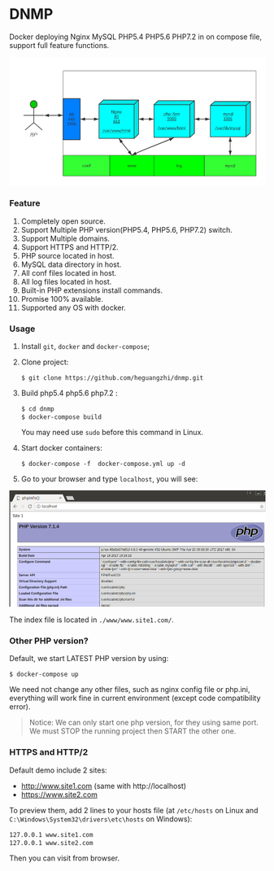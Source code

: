 # DNMP
Docker deploying Nginx MySQL PHP5.4 PHP5.6 PHP7.2  in on compose file, support full feature functions.

![Demo Image](./dnmp.png)

### Feature
1. Completely open source.
2. Support Multiple PHP version(PHP5.4, PHP5.6, PHP7.2) switch.
3. Support Multiple domains.
4. Support HTTPS and HTTP/2.
5. PHP source located in host.
6. MySQL data directory in host.
7. All conf files located in host.
8. All log files located in host.
9. Built-in PHP extensions install commands.
10. Promise 100% available.
11. Supported any OS with docker.

### Usage
1. Install `git`, `docker` and `docker-compose`;
2. Clone project:
    ```
    $ git clone https://github.com/heguangzhi/dnmp.git
    ```
4.  Build php5.4 php5.6 php7.2 :
    ```
    $ cd dnmp
    $ docker-compose build 
    ```
    You may need use `sudo` before this command in Linux.
5. Start docker containers:
   
   ```
   $ docker-compose -f  docker-compose.yml up -d 
   ```
   
6. Go to your browser and type `localhost`, you will see:

![Demo Image](./snapshot.png)

The index file is located in `./www/www.site1.com/`.

### Other PHP version?
Default, we start LATEST PHP version by using:
```
$ docker-compose up
```

We need not change any other files, such as nginx config file or php.ini, everything will work fine in current environment (except code compatibility error).

> Notice: We can only start one php version, for they using same port. We must STOP the running project then START the other one.

### HTTPS and HTTP/2
Default demo include 2 sites:
* http://www.site1.com (same with http://localhost)
* https://www.site2.com

To preview them, add 2 lines to your hosts file (at `/etc/hosts` on Linux and `C:\Windows\System32\drivers\etc\hosts` on Windows):
```
127.0.0.1 www.site1.com
127.0.0.1 www.site2.com
```
Then you can visit from browser.
